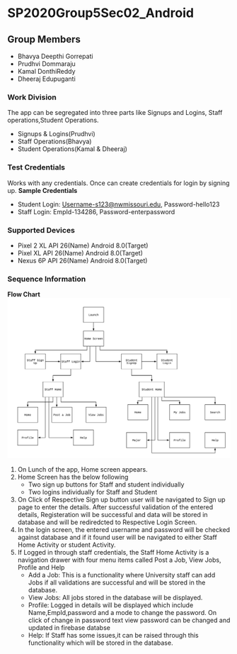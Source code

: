 # SP2020Group5Sec02_Android
## Group Members
- Bhavya Deepthi Gorrepati
- Prudhvi Dommaraju
- Kamal DonthiReddy
- Dheeraj Edupuganti
### Work Division
The app can be segregated into three parts like Signups and Logins, Staff operations,Student Operations.
- Signups & Logins(Prudhvi)
- Staff Operations(Bhavya)
- Student Operations(Kamal & Dheeraj)

### Test Credentials
Works with any credentials. Once can create credentials for login by signing up.
**Sample Credentials**
- Student Login: Username-s123@nwmissouri.edu, Password-hello123
- Staff Login: EmpId-134286, Password-enterpassword

### Supported Devices
- Pixel 2 XL API 26(Name)  Android 8.0(Target)
- Pixel XL API 26(Name)  Android 8.0(Target)
- Nexus 6P API 26(Name) Android 8.0(Target)

### Sequence Information

**Flow Chart**
 ![Flow Chart](https://github.com/Bhavya-123/SP2020Group5Sec02_Android/blob/master/Flow%20Chart.png)

   1. On Lunch of the app, Home screen appears.
   2. Home Screen has the below following
      - Two sign up buttons for Staff and student individually
      - Two logins individually for Staff and Student
   3. On Click of Respective Sign up button user will be navigated to Sign up page to enter the details. After successful validation of       the entered details, Registeration will be successful and data will be stored in database and will be rediredcted to Respective         Login Screen.
   4. In the login screen, the entered username and password will be checked against database and if it found user will be navigated to       either Staff Home Activity or student Activity.
   5. If Logged in through staff credentials, the Staff Home Activity is a navigation drawer with four menu items called Post a Job,           View Jobs, Profile and Help
      - Add a Job: This is a functionality where University staff can add Jobs if all validations are successful and will be stored in           the database.
      - View Jobs: All jobs stored in the database will be displayed.
      - Profile: Logged in details will be displayed which include Name,EmpId,password and a mode to change the password. On click of           change in password text view password can be changed and updated in firebase databse
      - Help: If Staff has some issues,it can be raised through this functionality which will be stored in the database.
      
   

